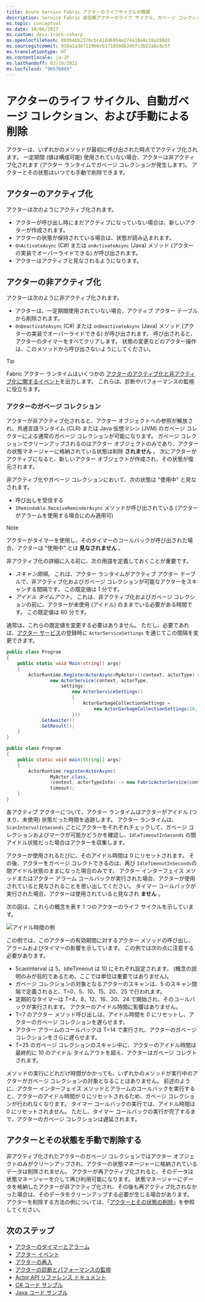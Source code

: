 ```yaml
---
title: Azure Service Fabric アクターのライフサイクルの概要
description: Service Fabric 高信頼アクターのライフ サイクル、ガベージ コレクション、およびアクターとその状態の手動による削除について説明します。
ms.topic: conceptual
ms.date: 10/06/2017
ms.custom: devx-track-csharp
ms.openlocfilehash: 88db4bb2376cbc418d6954e274a18a6c18a280d1
ms.sourcegitcommit: 910a1a38711966cb171050db245fc3b22abc8c5f
ms.translationtype: HT
ms.contentlocale: ja-JP
ms.lasthandoff: 03/19/2021
ms.locfileid: "96576045"
---
```

# <a name="actor-lifecycle-automatic-garbage-collection-and-manual-delete"></a>アクターのライフ サイクル、自動ガベージ コレクション、および手動による削除
アクターは、いずれかのメソッドが最初に呼び出された時点でアクティブ化されます。 一定期間 (値は構成可能) 使用されていない場合、アクターは非アクティブ化されます (アクター ランタイムでガベージ コレクションが発生します)。 アクターとその状態はいつでも手動で削除できます。

## <a name="actor-activation"></a>アクターのアクティブ化
アクターは次のようにアクティブ化されます。

* アクターが呼び出し時にまだアクティブになっていない場合は、新しいアクターが作成されます。
* アクターの状態が保持されている場合は、状態が読み込まれます。
* `OnActivateAsync` (C#) または `onActivateAsync` (Java) メソッド (アクターの実装でオーバーライドできる) が呼び出されます。
* アクターはアクティブと見なされるようになります。

## <a name="actor-deactivation"></a>アクターの非アクティブ化
アクターは次のように非アクティブ化されます。

* アクターは、一定期間使用されていない場合、アクティブ アクター テーブルから削除されます。
* `OnDeactivateAsync` (C#) または `onDeactivateAsync` (Java) メソッド (アクターの実装でオーバーライドできる) が呼び出されます。 呼び出されると、アクターのタイマーをすべてクリアします。 状態の変更などのアクター操作は、このメソッドから呼び出さないようにしてください。

> [!TIP]
> Fabric アクター ランタイムはいくつかの [アクターのアクティブ化と非アクティブ化に関するイベント](service-fabric-reliable-actors-diagnostics.md#list-of-events-and-performance-counters)を出力します。 これらは、診断やパフォーマンスの監視に役立ちます。
>
>

### <a name="actor-garbage-collection"></a>アクターのガベージ コレクション
アクターが非アクティブ化されると、アクター オブジェクトへの参照が解放され、共通言語ランタイム (CLR) または Java 仮想マシン (JVM) のガベージ コレクターによる通常のガベージ コレクションが可能になります。 ガベージ コレクションでクリーンアップされるのはアクター オブジェクトのみであり、アクターの状態マネージャーに格納されている状態は削除 **されません** 。 次にアクターがアクティブになると、新しいアクター オブジェクトが作成され、その状態が復元されます。

非アクティブ化やガベージ コレクションにおいて、次の状態は "使用中" と見なされます。

* 呼び出しを受信する
* `IRemindable.ReceiveReminderAsync` メソッドが呼び出されている (アクターがアラームを使用する場合にのみ適用可)

> [!NOTE]
> アクターがタイマーを使用し、そのタイマーのコールバックが呼び出された場合、アクターは "使用中" とは **見なされません** 。
>
>

非アクティブ化の詳細に入る前に、次の用語を定義しておくことが重要です。

* *スキャン間隔*。 これは、アクター ランタイムがアクティブ アクター テーブルで、非アクティブ化およびガベージ コレクションが可能なアクターをスキャンする間隔です。 この既定値は 1 分です。
* *アイドル タイムアウト*。 これは、非アクティブ化およびガベージ コレクションの前に、アクターが未使用 (アイドル) のままでいる必要がある時間です。 この既定値は 60 分です。

通常は、これらの既定値を変更する必要はありません。 ただし、必要であれば、[アクター サービス](service-fabric-reliable-actors-platform.md)の登録時に `ActorServiceSettings` を通じてこの間隔を変更できます。

```csharp
public class Program
{
    public static void Main(string[] args)
    {
        ActorRuntime.RegisterActorAsync<MyActor>((context, actorType) =>
                new ActorService(context, actorType,
                    settings:
                        new ActorServiceSettings()
                        {
                            ActorGarbageCollectionSettings =
                                new ActorGarbageCollectionSettings(10, 2)
                        }))
            .GetAwaiter()
            .GetResult();
    }
}
```

```Java
public class Program
{
    public static void main(String[] args)
    {
        ActorRuntime.registerActorAsync(
                MyActor.class,
                (context, actorTypeInfo) -> new FabricActorService(context, actorTypeInfo),
                timeout);
    }
}
```
各アクティブ アクターについて、アクター ランタイムはアクターがアイドル (つまり、未使用) 状態だった時間を追跡します。 アクター ランタイムは、`ScanIntervalInSeconds` ごとにアクターをそれぞれチェックして、ガベージ コレクションおよびマークが可能かどうかを確認し、`IdleTimeoutInSeconds` の間アイドル状態だった場合はアクターを収集します。

アクターが使用されるたびに、そのアイドル時間は 0 にリセットされます。 その後、アクターをガベージ コレクトできるのは、再び `IdleTimeoutInSeconds`の間アイドル状態のままになった場合のみです。 アクター インターフェイス メソッドまたはアクター アラーム コールバックが実行された場合、アクターが使用されていると見なされることを思い出してください。 タイマー コールバックが実行された場合、アクターは使用されていると見なされ **ません** 。

次の図は、これらの概念を表す 1 つのアクターのライフ サイクルを示しています。

![アイドル時間の例][1]

この例では、このアクターの有効期間に対するアクター メソッドの呼び出し、アラームおよびタイマーの影響を示しています。 この例では次の点に注意する必要があります。

* ScanInterval は 5、IdleTimeout は 10 にそれぞれ設定されます。 (概念の説明のみが目的であるため、ここでは単位は重要ではありません)。
* ガベージ コレクションの対象となるアクターのスキャンは、5 のスキャン間隔で定義されると、T=0、5、10、15、20、25 で行われます。
* 定期的なタイマーは T=4、8、12、16、20、24 で開始され、そのコールバックが実行されます。 アクターのアイドル時間に影響はありません。
* T=7 のアクター メソッド呼び出しは、アイドル時間を 0 にリセットし、アクターのガベージ コレクションを遅らせます。
* アクター アラームのコールバックは T=14 で実行され、アクターのガベージ コレクションをさらに遅らせます。
* T=25 のガベージ コレクションのスキャン中に、アクターのアイドル時間は最終的に 10 のアイドル タイムアウトを超え、アクターはガベージ コレクトされます。

メソッドの実行にどれだけ時間がかかっても、いずれかのメソッドが実行中のアクターがガベージ コレクションの対象となることはありません。 前述のように、アクター インターフェイス メソッドとアラームのコールバックを実行すると、アクターのアイドル時間が 0 にリセットされるため、ガベージ コレクションが行われなくなります。 タイマー コールバックの実行では、アイドル時間は 0 にリセットされません。 ただし、タイマー コールバックの実行が完了するまで、アクターのガベージ コレクションは遅延されます。

## <a name="manually-deleting-actors-and-their-state"></a>アクターとその状態を手動で削除する
非アクティブ化されたアクターのガベージ コレクションではアクター オブジェクトのみがクリーンアップされ、アクターの状態マネージャーに格納されているデータは削除されません。 アクターが再アクティブ化されると、そのデータは状態マネージャーを介して再び利用可能になります。 状態マネージャーにデータを格納したアクターが非アクティブ化され、その後も再アクティブ化されなかった場合は、そのデータをクリーンアップする必要が生じる場合があります。  アクターを削除する方法の例については、「[アクターとその状態の削除](service-fabric-reliable-actors-delete-actors.md)」を参照してください。

## <a name="next-steps"></a>次のステップ
* [アクターのタイマーとアラーム](service-fabric-reliable-actors-timers-reminders.md)
* [アクター イベント](service-fabric-reliable-actors-events.md)
* [アクターの再入](service-fabric-reliable-actors-reentrancy.md)
* [アクターの診断とパフォーマンスの監視](service-fabric-reliable-actors-diagnostics.md)
* [Actor API リファレンス ドキュメント](/previous-versions/azure/dn971626(v=azure.100))
* [C# コード サンプル](https://github.com/Azure-Samples/service-fabric-dotnet-getting-started)
* [Java コード サンプル](https://github.com/Azure-Samples/service-fabric-java-getting-started)

<!--Image references-->
[1]: ./media/service-fabric-reliable-actors-lifecycle/garbage-collection.png
